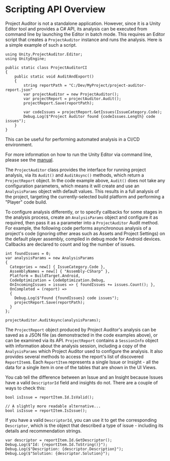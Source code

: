 <a name="API"></a>
# Scripting API Overview
Project Auditor is not a standalone application. However, since it is a Unity Editor tool and provides a C# API, its
analysis can be executed from command line by launching the Editor in batch mode. This requires an Editor script that
creates a `ProjectAuditor` instance and runs the analysis. Here is a simple example of such a script.

```
using Unity.ProjectAuditor.Editor;
using UnityEngine;

public static class ProjectAuditorCI
{
    public static void AuditAndExport()
    {
        string reportPath = "C:/Dev/MyProject/project-auditor-report.json"
        var projectAuditor = new ProjectAuditor();
        var projectReport = projectAuditor.Audit();
        projectReport.Save(reportPath);
        
        var codeIssues = projectReport.GetIssues(IssueCategory.Code);
        Debug.Log($"Project Auditor found {codeIssues.Length} code issues");
    }
}
```

This can be useful for performing automated analysis in a CI/CD environment.

For more information on how to run the Unity Editor via command line, please see the
[manual](https://docs.unity3d.com/Manual/EditorCommandLineArguments.html).

The `ProjectAuditor` class provides the interface for running project analysis, via its `Audit()` and `AuditAsync()`
methods, which return a `ProjectReport` object. In the code example above, `Audit()` does not take any configuration
parameters, which means it will create and use an `AnalysisParams` object with default values. This results in a full
analysis of the project, targeting the currently-selected build platform and performing a "Player" code build.

To configure analysis differently, or to specify callbacks for some stages in the analysis process, create an
`AnalysisParams` object and configure it as required, then pass it as a parameter into a `ProjectAuditor` Audit method.
For example, the following code performs asynchronous analysis of a project's code (ignoring other areas such as Assets
and Project Settings) on the default player assembly, compiled in debug mode for Android devices. Callbacks are declared
to count and log the number of issues. 

```
int foundIssues = 0;
var analysisParams = new AnalysisParams
{
  Categories = new[] { IssueCategory.Code },
  AssemblyNames = new[] { "Assembly-CSharp" },
  Platform = BuildTarget.Android,
  CodeOptimization = CodeOptimization.Debug,
  OnIncomingIssues = issues => { foundIssues += issues.Count(); },
  OnCompleted = (report) =>
  {
    Debug.Log($"Found {foundIssues} code issues");
    projectReport.Save(reportPath);
  }  
};

projectAuditor.AuditAsync(analysisParams);
```

The `ProjectReport` object produced by Project Auditor's analysis can be saved as a JSON file (as demonstracted in the
code examples above), or can be examined via its API. `ProjectReport` contains a `SessionInfo` object with information
about the analysis session, including a copy of the `AnalysisParams` which Project Auditor used to configure the
analysis. It also provides several methods to access the report's list of discovered `ReportItem`s. Each
`ReportItem` represents a single Issue or Insight - all the data for a single item in one of the tables that are shown
in the UI Views.

You cab tell the difference between an Issue and an Insight because Issues have a valid `DescriptorId` field and
insights do not. There are a couple of ways to check this:

```
bool isIssue = reportItem.Id.IsValid();

// A slightly more readable alternative...
bool isIssue = reportItem.IsIssue();
```

If you have a valid `DescriptorId`, you can use it to get the corresponding `Descriptor`, which is the object that
described a type of issue - including its details and recommendation strings.

```
var descriptor = reportItem.Id.GetDescriptor();
Debug.Log($"Id: {reportItem.Id.ToString()}");
Debug.Log($"Description: {descriptor.Description}");
Debug.Log($"Solution: {descriptor.Solution}");
```
